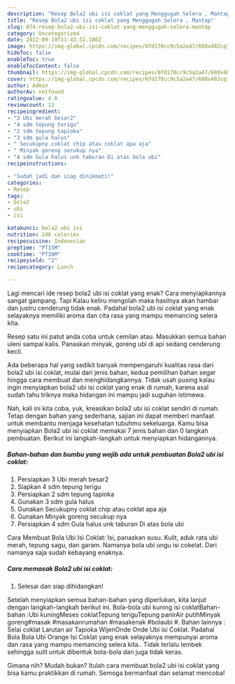 ```yaml
---
description: "Resep Bola2 ubi isi coklat yang Menggugah Selera , Mantap"
title: "Resep Bola2 ubi isi coklat yang Menggugah Selera , Mantap"
slug: 874-resep-bola2-ubi-isi-coklat-yang-menggugah-selera-mantap
category: Uncategorized
date: 2022-09-19T11:43:52.186Z
image: https://img-global.cpcdn.com/recipes/07d178cc9c5a2a47/680x482cq70/bola2-ubi-isi-coklat-foto-resep-utama.jpg
hideToc: false
enableToc: true
enableTocContent: false
thumbnail: https://img-global.cpcdn.com/recipes/07d178cc9c5a2a47/680x482cq70/bola2-ubi-isi-coklat-foto-resep-utama.jpg
cover: https://img-global.cpcdn.com/recipes/07d178cc9c5a2a47/680x482cq70/bola2-ubi-isi-coklat-foto-resep-utama.jpg
author: Admin
authorAv: notfound
ratingvalue: 4.6
reviewcount: 13
recipeingredient:
- "3 Ubi merah besar2"
- "4 sdm tepung terigu"
- "2 sdm tepung tapioka"
- "3 sdm gula halus"
- " Secukupny coklat chip atau coklat apa aja"
- " Minyak goreng secukup nya"
- "4 sdm Gula halus unk taburan Di atas bola ubi"
recipeinstructions:

- "Sudah jadi dan siap dinikmati!"
categories:
- Resep
tags:
- bola2
- ubi
- isi

katakunci: bola2 ubi isi 
nutrition: 246 calories
recipecuisine: Indonesian
preptime: "PT15M"
cooktime: "PT30M"
recipeyield: "2"
recipecategory: Lunch

---
```



Lagi mencari ide resep bola2 ubi isi coklat yang enak? Cara menyiapkannya sangat gampang. Tapi Kalau keliru mengolah maka hasilnya akan hambar dan justru cenderung tidak enak. Padahal bola2 ubi isi coklat yang enak selayaknya memiliki aroma dan cita rasa yang mampu memancing selera kita.


Resep satu ini patut anda coba untuk cemilan atau. Masukkan semua bahan uleni sampai kalis. Panaskan minyak, goreng ubi di api sedang cenderung kecil.

Ada beberapa hal yang sedikit banyak mempengaruhi kualitas rasa dari bola2 ubi isi coklat, mulai dari jenis bahan, kedua pemilihan bahan segar hingga cara membuat dan menghidangkannya. Tidak usah pusing kalau ingin menyiapkan bola2 ubi isi coklat yang enak di rumah, karena asal sudah tahu triknya maka hidangan ini mampu jadi suguhan istimewa.


Nah, kali ini kita coba, yuk, kreasikan bola2 ubi isi coklat sendiri di rumah. Tetap dengan bahan yang sederhana, sajian ini dapat memberi manfaat untuk membantu menjaga kesehatan tubuhmu sekeluarga. Kamu bisa menyiapkan Bola2 ubi isi coklat memakai 7 jenis bahan dan 0 langkah pembuatan. Berikut ini langkah-langkah untuk menyiapkan hidangannya.

<!--inarticleads1-->

##### Bahan-bahan dan bumbu yang wajib ada untuk pembuatan Bola2 ubi isi coklat:

1. Persiapkan 3 Ubi merah besar2
1. Siapkan 4 sdm tepung terigu
1. Persiapkan 2 sdm tepung tapioka
1. Gunakan 3 sdm gula halus
1. Gunakan  Secukupny coklat chip atau coklat apa aja
1. Gunakan  Minyak goreng secukup nya
1. Persiapkan 4 sdm Gula halus unk taburan Di atas bola ubi


Cara Membuat Bola Ubi Isi Coklat: Isi, panaskan susu. Kulit, aduk rata ubi merah, tepung sagu, dan garam. Namanya bola ubi ungu isi cokelat. Dari namanya saja sudah kebayang enaknya. 

<!--inarticleads2-->

##### Cara memasak Bola2 ubi isi coklat:


1. Selesai dan siap dihidangkan!

Setelah menyiapkan semua bahan-bahan yang diperlukan, kita lanjut dengan langkah-langkah berikut ini. Bola-bola ubi kuning isi coklatBahan-bahan :Ubi kuningMeses coklatTepung teriguTepung panirAir putihMinyak goreng#masak #masakanrumahan #masakenak #bolaubi #. Bahan lainnya : Selai coklat Larutan air Tapioka WijenOnde Onde Ubi isi Coklat. Padahal Bola Bola Ubi Orange Isi Coklat yang enak selayaknya mempunyai aroma dan rasa yang mampu memancing selera kita.. Tidak terlalu lembek sehingga sulit untuk dibentuk bola-bola dan juga tidak keras. 

Gimana nih? Mudah bukan? Itulah cara membuat bola2 ubi isi coklat yang bisa kamu praktikkan di rumah. Semoga bermanfaat dan selamat mencoba!
